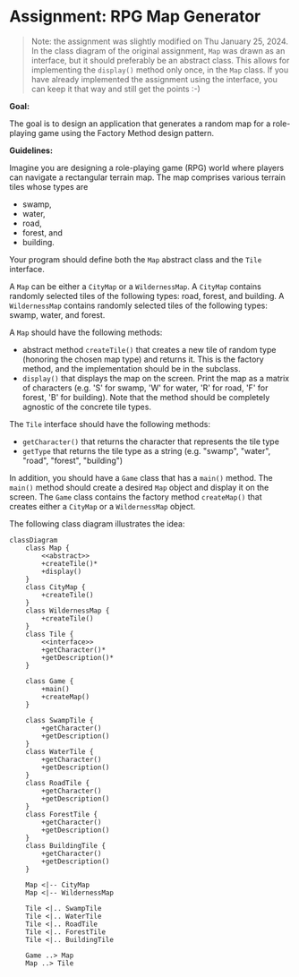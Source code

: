 # Assignment: RPG Map Generator

> Note: the assignment was slightly modified on Thu January 25, 2024. In the class diagram of the original assignment, `Map` was drawn as an interface, but it should preferably be an abstract class. This allows for implementing the `display()` method only once, in the `Map` class. If you have already implemented the assignment using the interface, you can keep it that way and still get the points :-)


**Goal:**

The goal is to design an application that generates a random map for a role-playing game using the Factory Method design pattern.

**Guidelines:**

Imagine you are designing a role-playing game (RPG) world where players can navigate a rectangular terrain map. The map comprises various terrain tiles whose types are
- swamp,
- water,
- road,
- forest, and
- building.

Your program should define both the `Map` abstract class and the `Tile` interface.

A `Map` can be either a `CityMap` or a `WildernessMap`. A `CityMap`
contains randomly selected tiles of the following types: road, forest, and building. A `WildernessMap` contains randomly selected tiles of the following types: swamp, water, and forest.

A `Map` should have the following methods:
- abstract method `createTile()` that creates a new tile of random type (honoring the chosen map type) and returns it. This is the factory method, and the implementation should be in the subclass.
- `display()` that displays the map on the screen. Print the map as a matrix of characters (e.g. 'S' for swamp, 'W' for water, 'R' for road, 'F' for forest, 'B' for building). Note that the method should be completely agnostic of the concrete tile types.

The `Tile` interface should have the following methods:
- `getCharacter()` that returns the character that represents the tile type
- `getType` that returns the tile type as a string (e.g. "swamp", "water", "road", "forest", "building")

In addition, you should have a `Game` class that has a `main()` method. The `main()` method should create a desired `Map` object and display it on the screen. The `Game` class contains the factory method `createMap()` that creates either a `CityMap` or a `WildernessMap` object.

The following class diagram illustrates the idea:

```mermaid
classDiagram
    class Map {
        <<abstract>>
        +createTile()*
        +display()
    }
    class CityMap {
        +createTile()
    }
    class WildernessMap {
        +createTile()
    }
    class Tile {
        <<interface>>
        +getCharacter()*
        +getDescription()*
    }

    class Game {
        +main()
        +createMap()
    }
    
    class SwampTile {
        +getCharacter()
        +getDescription()
    }
    class WaterTile {
        +getCharacter()
        +getDescription()
    }
    class RoadTile {
        +getCharacter()
        +getDescription()
    }
    class ForestTile {
        +getCharacter()
        +getDescription()
    }
    class BuildingTile {
        +getCharacter()
        +getDescription()
    }
    
    Map <|-- CityMap
    Map <|-- WildernessMap
    
    Tile <|.. SwampTile
    Tile <|.. WaterTile
    Tile <|.. RoadTile
    Tile <|.. ForestTile
    Tile <|.. BuildingTile
    
    Game ..> Map
    Map ..> Tile
    
```


